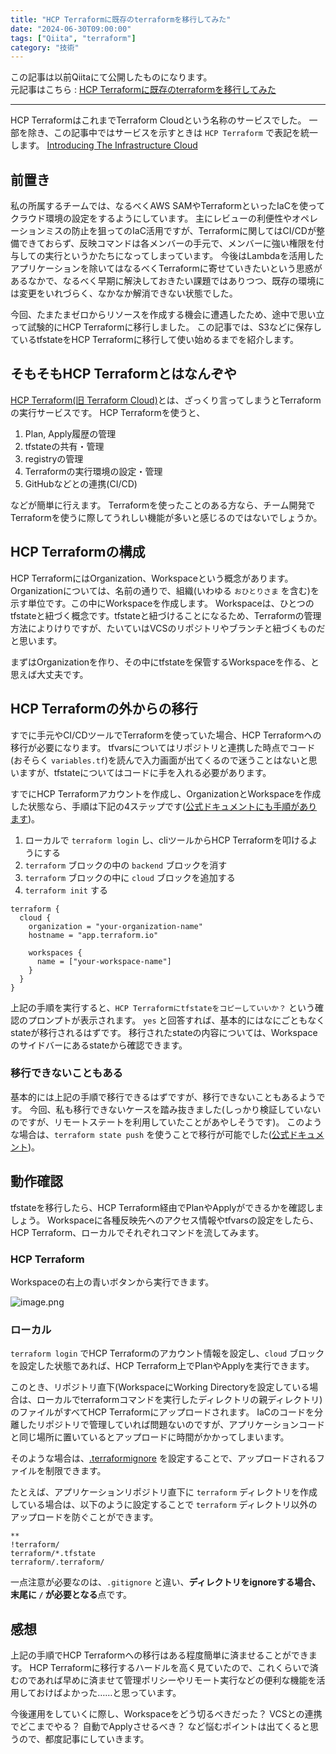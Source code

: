 ```yaml
---
title: "HCP Terraformに既存のterraformを移行してみた"
date: "2024-06-30T09:00:00"
tags: ["Qiita", "terraform"]
category: "技術"
---
```


この記事は以前Qiitaにて公開したものになります。  
元記事はこちら : [HCP Terraformに既存のterraformを移行してみた](https://qiita.com/_kei_s/items/a283be447b2350ae4aac)  

<hr>

HCP TerraformはこれまでTerraform Cloudという名称のサービスでした。
一部を除き、この記事中ではサービスを示すときは `HCP Terraform` で表記を統一します。
[Introducing The Infrastructure Cloud](https://www.hashicorp.com/blog/introducing-the-infrastructure-cloud)

## 前置き
私の所属するチームでは、なるべくAWS SAMやTerraformといったIaCを使ってクラウド環境の設定をするようにしています。
主にレビューの利便性やオペレーションミスの防止を狙ってのIaC活用ですが、Terraformに関してはCI/CDが整備できておらず、反映コマンドは各メンバーの手元で、メンバーに強い権限を付与しての実行というかたちになってしまっています。
今後はLambdaを活用したアプリケーションを除いてはなるべくTerraformに寄せていきたいという思惑があるなかで、なるべく早期に解決しておきたい課題ではありつつ、既存の環境には変更をいれづらく、なかなか解消できない状態でした。

今回、たまたまゼロからリソースを作成する機会に遭遇したため、途中で思い立って試験的にHCP Terraformに移行しました。
この記事では、S3などに保存しているtfstateをHCP Terraformに移行して使い始めるまでを紹介します。

## そもそもHCP Terraformとはなんぞや
[HCP Terraform(旧 Terraform Cloud)](https://www.hashicorp.com/products/terraform)とは、ざっくり言ってしまうとTerraformの実行サービスです。
HCP Terraformを使うと、

1. Plan, Apply履歴の管理
2. tfstateの共有・管理
3. registryの管理
4. Terraformの実行環境の設定・管理
5. GitHubなどとの連携(CI/CD)

などが簡単に行えます。
Terraformを使ったことのある方なら、チーム開発でTerraformを使うに際してうれしい機能が多いと感じるのではないでしょうか。

## HCP Terraformの構成
HCP TerraformにはOrganization、Workspaceという概念があります。
Organizationについては、名前の通りで、組織(いわゆる `おひとりさま` を含む)を示す単位です。この中にWorkspaceを作成します。
Workspaceは、ひとつのtfstateと紐づく概念です。tfstateと紐づけることになるため、Terraformの管理方法によりけりですが、たいていはVCSのリポジトリやブランチと紐づくものだと思います。

まずはOrganizationを作り、その中にtfstateを保管するWorkspaceを作る、と思えば大丈夫です。

## HCP Terraformの外からの移行
すでに手元やCI/CDツールでTerraformを使っていた場合、HCP Terraformへの移行が必要になります。
tfvarsについてはリポジトリと連携した時点でコード(おそらく `variables.tf`)を読んで入力画面が出てくるので迷うことはないと思いますが、tfstateについてはコードに手を入れる必要があります。

すでにHCP Terraformアカウントを作成し、OrganizationとWorkspaceを作成した状態なら、手順は下記の4ステップです([公式ドキュメントにも手順があります](https://developer.hashicorp.com/terraform/cloud-docs/migrate#migrate-state-using-the-cli))。

1. ローカルで `terraform login` し、cliツールからHCP Terraformを叩けるようにする
1. `terraform` ブロックの中の `backend` ブロックを消す
1. `terraform` ブロックの中に `cloud` ブロックを追加する
1. `terraform init` する

```hcl:cloudブロックの例
terraform {
  cloud {
    organization = "your-organization-name"
    hostname = "app.terraform.io"

    workspaces {
      name = ["your-workspace-name"]
    }
  }
}
```

上記の手順を実行すると、`HCP Terraformにtfstateをコピーしていいか？` という確認のプロンプトが表示されます。
`yes` と回答すれば、基本的にはなにごともなくstateが移行されるはずです。
移行されたstateの内容については、Workspaceのサイドバーにあるstateから確認できます。

### 移行できないこともある
基本的には上記の手順で移行できるはずですが、移行できないこともあるようです。
今回、私も移行できないケースを踏み抜きました(しっかり検証していないのですが、リモートステートを利用していたことがあやしそうです)。
このような場合は、`terraform state push` を使うことで移行が可能でした([公式ドキュメント](https://developer.hashicorp.com/terraform/cli/commands/state/push))。

## 動作確認
tfstateを移行したら、HCP Terraform経由でPlanやApplyができるかを確認しましょう。
Workspaceに各種反映先へのアクセス情報やtfvarsの設定をしたら、HCP Terraform、ローカルでそれぞれコマンドを流してみます。

### HCP Terraform
Workspaceの右上の青いボタンから実行できます。

![image.png](/images/qiita-migrate-to-hcp-terraform/001.png)

### ローカル
`terraform login` でHCP Terraformのアカウント情報を設定し、`cloud` ブロックを設定した状態であれば、HCP Terraform上でPlanやApplyを実行できます。

このとき、リポジトリ直下(WorkspaceにWorking Directoryを設定している場合は、ローカルでterraformコマンドを実行したディレクトリの親ディレクトリ)のファイルがすべてHCP Terraformにアップロードされます。
IaCのコードを分離したリポジトリで管理していれば問題ないのですが、アプリケーションコードと同じ場所に置いているとアップロードに時間がかかってしまいます。

そのような場合は、[.terraformignore](https://developer.hashicorp.com/terraform/language/settings/backends/remote#excluding-files-from-upload-with-terraformignore) を設定することで、アップロードされるファイルを制限できます。

たとえば、アプリケーションリポジトリ直下に `terraform` ディレクトリを作成している場合は、以下のように設定することで `terraform` ディレクトリ以外のアップロードを防ぐことができます。

```.terraformignore
**
!terraform/
terraform/*.tfstate
terraform/.terraform/
```

一点注意が必要なのは、`.gitignore` と違い、**ディレクトリをignoreする場合、末尾に `/` が必要となる**点です。

## 感想
上記の手順でHCP Terraformへの移行はある程度簡単に済ませることができます。
HCP Terraformに移行するハードルを高く見ていたので、これくらいで済むのであれば早めに済ませて管理ポリシーやリモート実行などの便利な機能を活用しておけばよかった……と思っています。

今後運用をしていくに際し、Workspaceをどう切るべきだった？ VCSとの連携でどこまでやる？ 自動でApplyさせるべき？ など悩むポイントは出てくると思うので、都度記事にしていきます。


